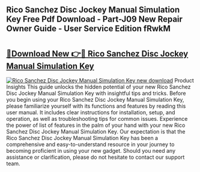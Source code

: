 ## Rico Sanchez Disc Jockey Manual Simulation Key Free Pdf Download - Part-J09 New Repair Owner Guide - User Service Edition fRwkM

# <h2><a href="http://bc59118.oget.top/?id=Rico+Sanchez+Disc+Jockey+Manual+Simulation+Key">🔗Download New 👉🔴 Rico Sanchez Disc Jockey Manual Simulation Key</a></h2>

[![Rico Sanchez Disc Jockey Manual Simulation Key new download](https://i.imgur.com/5g1atiW.png)](http://bc59118.oget.top/?id=Rico+Sanchez+Disc+Jockey+Manual+Simulation+Key)
Product Insights This guide unlocks the hidden potential of your new Rico Sanchez Disc Jockey Manual Simulation Key with insightful tips and tricks. Before you begin using your Rico Sanchez Disc Jockey Manual Simulation Key, please familiarize yourself with its functions and features by reading this user manual. It includes clear instructions for installation, setup, and operation, as well as troubleshooting tips for common issues. Experience the power of list of features in the palm of your hand with your new Rico Sanchez Disc Jockey Manual Simulation Key. Our expectation is that the Rico Sanchez Disc Jockey Manual Simulation Key has been a comprehensive and easy-to-understand resource in your journey to becoming proficient in using your new gadget. Should you need any assistance or clarification, please do not hesitate to contact our support team.
